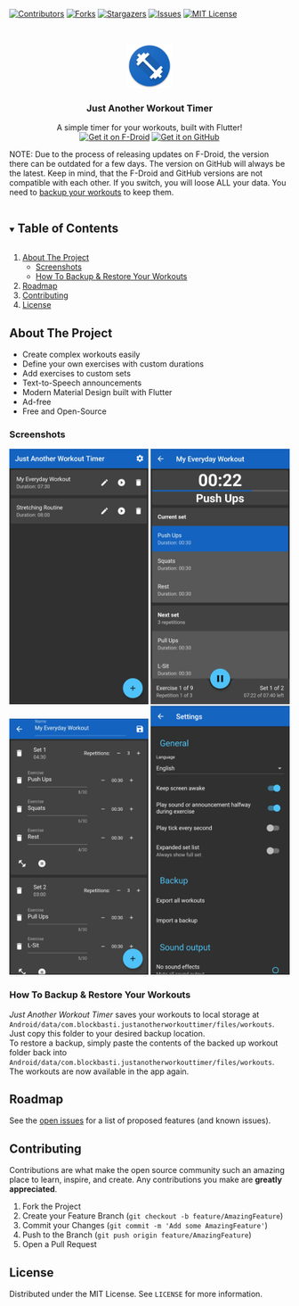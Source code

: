 <!-- PROJECT SHIELDS -->
[![Contributors][contributors-shield]][contributors-url]
[![Forks][forks-shield]][forks-url]
[![Stargazers][stars-shield]][stars-url]
[![Issues][issues-shield]][issues-url]
[![MIT License][license-shield]][license-url]



<!-- PROJECT LOGO -->
<br />
<p align="center">
  <a href="https://github.com/blockbasti/just_another_workout_timer">
    <img src="/assets/ic_launcher.png" alt="Logo" width="80" height="80">
  </a>

  <h3 align="center">Just Another Workout Timer</h3>

  <p align="center">
    A simple timer for your workouts, built with Flutter!
    <br />
    <a href="https://f-droid.org/packages/com.blockbasti.justanotherworkouttimer">
        <img src="https://fdroid.gitlab.io/artwork/badge/get-it-on.png"
        alt="Get it on F-Droid"
             height="80"></a>
    <a href="https://github.com/blockbasti/just_another_workout_timer/releases/latest">
        <img src="/assets/get-it-on-github.png"
        alt="Get it on GitHub"
             height="80"></a>
    <br />
      <p>
        NOTE: Due to the process of releasing updates on F-Droid, the version there can be outdated for a few days.
        The version on GitHub will always be the latest. Keep in mind, that the F-Droid and GitHub versions are not compatible with each other.
        If you switch, you will loose ALL your data. You need to  <a href="#how-to-backup--restore-your-workouts">backup your workouts</a> to keep them.
      </p>


<!-- TABLE OF CONTENTS -->
<details open="open">
  <summary><h2 style="display: inline-block">Table of Contents</h2></summary>
  <ol>
    <li>
      <a href="#about-the-project">About The Project</a>
      <ul>
        <li><a href="#screenshots">Screenshots</a></li>
		<li><a href="#how-to-backup--restore-your-workouts">How To Backup & Restore Your Workouts</a></li>
      </ul>
    </li>
    <li><a href="#roadmap">Roadmap</a></li>
    <li><a href="#contributing">Contributing</a></li>
    <li><a href="#license">License</a></li>
  </ol>
</details>

<!-- ABOUT THE PROJECT -->
## About The Project

* Create complex workouts easily
* Define your own exercises with custom durations
* Add exercises to custom sets
* Text-to-Speech announcements
* Modern Material Design built with Flutter
* Ad-free
* Free and Open-Source

### Screenshots

<img src="/fastlane/metadata/android/en-US/images/phoneScreenshots/1.jpg" alt="Workout Screen" width="250">
<img src="/fastlane/metadata/android/en-US/images/phoneScreenshots/2.jpg" alt="Home Screen" width="250">
<img src="/fastlane/metadata/android/en-US/images/phoneScreenshots/3.jpg" alt="Builder Screen" width="250">
<img src="/fastlane/metadata/android/en-US/images/phoneScreenshots/4.jpg" alt="Settings Screen" width="250">

### How To Backup & Restore Your Workouts
*Just Another Workout Timer* saves your workouts to local storage at `Android/data/com.blockbasti.justanotherworkouttimer/files/workouts`. Just copy this folder to your desired backup location.<br>
To restore a backup, simply paste the contents of the backed up workout folder back into `Android/data/com.blockbasti.justanotherworkouttimer/files/workouts`.<br>
The workouts are now available in the app again.

<!-- ROADMAP -->
## Roadmap

See the [open issues](https://github.com/blockbasti/just_another_workout_timer/issues) for a list of proposed features (and known issues).

<!-- CONTRIBUTING -->
## Contributing

Contributions are what make the open source community such an amazing place to learn, inspire, and create. Any contributions you make are **greatly appreciated**.

1. Fork the Project
2. Create your Feature Branch (`git checkout -b feature/AmazingFeature`)
3. Commit your Changes (`git commit -m 'Add some AmazingFeature'`)
4. Push to the Branch (`git push origin feature/AmazingFeature`)
5. Open a Pull Request

<!-- LICENSE -->
## License

Distributed under the MIT License. See `LICENSE` for more information.

<!-- MARKDOWN LINKS & IMAGES -->
<!-- https://www.markdownguide.org/basic-syntax/#reference-style-links -->
[contributors-shield]: https://img.shields.io/github/contributors/blockbasti/just_another_workout_timer.svg?style=for-the-badge
[contributors-url]: https://github.com/blockbasti/just_another_workout_timer/graphs/contributors
[forks-shield]: https://img.shields.io/github/forks/blockbasti/just_another_workout_timer.svg?style=for-the-badge
[forks-url]: https://github.com/blockbasti/just_another_workout_timer/network/members
[stars-shield]: https://img.shields.io/github/stars/blockbasti/just_another_workout_timer.svg?style=for-the-badge
[stars-url]: https://github.com/blockbasti/just_another_workout_timer/stargazers
[issues-shield]: https://img.shields.io/github/issues/blockbasti/just_another_workout_timer.svg?style=for-the-badge
[issues-url]: https://github.com/blockbasti/just_another_workout_timer/issues
[license-shield]: https://img.shields.io/github/license/blockbasti/just_another_workout_timer.svg?style=for-the-badge
[license-url]: https://github.com/blockbasti/just_another_workout_timer/blob/master/LICENSE
